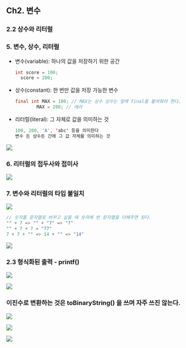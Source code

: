 ## Ch2. 변수

### 2.2 상수와 리터럴

### 5. 변수, 상수, 리터럴

- 변수(variable): 하나의 값을 저장하기 위한 공간

  ```java
  int score = 100;
  	score = 200;
  ```

- 상수(constant): 한 번만 값을 저장 가능한 변수

  ```java
  final int MAX = 100; // MAX는 상수 상수는 앞에 final을 붙여줘야 한다.
  		  MAX = 200; // 에러
  ```

- 리터럴(literal): 그 자체로 값을 의미하는 것

  ```java
  100, 200, 'A', 'abc' 등을 의미한다
  변수 든 상수든 간에 그 값 자체를 의미하는 것
  ```

![](./capture/변수_상수_리터럴.PNG)

### 6. 리터럴의 접두사와 접미사

![](./capture/6.PNG)

### 7. 변수와 리터럴의 타입 불일치

![](./capture/7.PNG)

```java
// 숫자를 문자열로 바꾸고 싶을 때 숫자에 빈 문자열을 더해주면 된다.
"" + 7 => "" + "7" => "7"
"" + 7 + 7 = "77"
7 + 7 + "" => 14 + "" => "14"
```

![](./capture/8.PNG)

### 2.3 형식화된 출력 - printf()

![](./capture/9.PNG)

![](./capture/10.PNG)

### 이진수로 변환하는 것은 toBinaryString() 을 쓰며 자주 쓰진 않는다.

![](./capture/11.PNG)

![](./capture/12.PNG)

![](./capture/13.PNG)